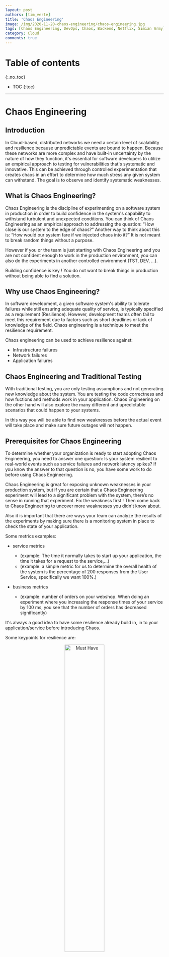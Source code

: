```yaml
---
layout: post
authors: [tim_verte]
title: 'Chaos Engineering'
image: /img/2020-11-20-chaos-engineering/chaos-engineering.jpg
tags: [Chaos Engineering, DevOps, Chaos, Backend, Netflix, Simian Army]
category: Cloud
comments: true
---
```


# Table of contents
{:.no_toc}
- TOC
{:toc}

----

# Chaos Engineering

## Introduction

In Cloud-based, distributed networks we need a certain level of scalability and resilience because unpredictable events are bound to happen.
Because these networks are more complex and have built-in uncertainty by the nature of how they function, it's essential for software developers to utilize an empirical approach to testing for vulnerabilities that's systematic and innovative.
This can be achieved through controlled experimentation that creates chaos in an effort to determine how much stress any given system can withstand.
The goal is to observe and identify systematic weaknesses.

## What is Chaos Engineering? 

Chaos Engineering is the discipline of experimenting on a software system in production in order to build confidence in the system's capability to withstand turbulent and unexpected conditions.
You can think of Chaos Engineering as an empirical approach to addressing the question: “How close is our system to the edge of chaos?” Another way to think about this is: “How would our system fare if we injected chaos into it?”
It is not meant to break random things without a purpose. 

However if you or the team is just starting with Chaos Engineering and you are not confident enough to work in the production environment, you can also do the experiments in another controlled environment (TST, DEV, ...).

Building confidence is key ! You do not want to break things in production without being able to find a solution.

## Why use Chaos Engineering?

In software development, a given software system's ability to tolerate failures while still ensuring adequate quality of service, is typically specified as a requirement (Resilience).
However, development teams often fail to meet this requirement due to factors such as short deadlines or lack of knowledge of the field.
Chaos engineering is a technique to meet the resilience requirement.

Chaos engineering can be used to achieve resilience against:
* Infrastructure failures 
* Network failures
* Application failures

## Chaos Engineering and Traditional Testing

With traditional testing, you are only testing assumptions and not generating new knowledge about the system.
You are testing the code correctness and how fuctions and methods work in your application.
Chaos Engineering on the other hand will also explore the many different and upredictable scenarios that could happen to your systems.

In this way you will be able to find new weaknesses before the actual event will take place and make sure future outages will not happen.

## Prerequisites for Chaos Engineering

To determine whether your organization is ready to start adopting Chaos Engineering, you need to answer one question: Is your system resilient to real-world events such as service failures and network latency spikes?
If you know the answer to that question is no, you have some work to do before using Chaos Engineering.

Chaos Engineering is great for exposing unknown weaknesses in your production system, but if you are certain that a Chaos Engineering experiment will lead to a significant problem with the system, there’s no sense in running that experiment.
Fix the weakness first ! Then come back to Chaos Engineering to uncover more weaknesses you didn't know about.

Also it is important that there are ways your team can analyze the results of the experiments by making sure there is a monitoring system in place to check the state of your application.

Some metrics examples:
* service metrics
  * (example: The time it normally takes to start up your application, the time it takes for a request to the service,...)
  * (example: a simple metric for us to determine the overall health of the system is the percentage of 200 responses from the User Service, specifically we want 100%.)

* business metrics
  * (example: number of orders on your webshop. When doing an experiment where you increasing the response times of your service by 100 ms, you see that the number of orders has decreased significantly)

It's always a good idea to have some resilience already build in, in to your application/service before introducing Chaos.

Some keypoints for resilience are:
<div style="text-align: center;">
  <img alt="Must Have" src="/img/2020-11-20-chaos-engineering/resilience.jpg" width="50%" height="auto" target="_blank" class="image">
</div>

<br>

## Principles of Chaos Engineering

<div style="text-align: center;">
  <img alt="Experiment Process" src="/img/2020-11-20-chaos-engineering/chaos-engineering-process.jpg" width="auto" height="auto" target="_blank" class="image">
</div> 

<br>

### Steady state

Define a measurable steady state that represents normal circumstances to use as a baseline.

The reason you do this, is because after injection failure, you want to make sure you can return to a well-known state and the experiment is no longer interfering with the system's normal behavior.
The key is not to focus on internal attributes of the system like CPU, memory, etc. but to look for measurable output.
Measurements of that output over a short period of time constitute a proxy for the system’s steady state. The overall system’s throughput, error rates, latency percentiles, etc. could all be metrics of interest representing steady state behavior. 

### Hypothesis about state

Once you have your metrics and an understanding of their steady state behavior, you can use them to define the hypotheses and preferred results for your experiment.
Start small and choose only one hypothesis at a time.
When you are doing this it is important to bring everybody around the table that is involved with the project.
The team, the product owner, developers, designers, etc.

It can be tempting to subject your system to different events (for example, increasing amounts of traffic) to “see what happens.”
However, without having a prior hypothesis in mind, it can be difficult to draw conclusions if you don’t know what to look for in the data.
Think about how the steady state behavior will change when you inject different types of events into your system.
If you add requests to a service, will the steady state be disrupted or stay the same? If disrupted, do you expect the system output to increase or decrease?

A few examples:
* What will happen if this loadbalancer breaks?
* What will happen if caching fails?
* What will happen if latency increases with 300ms?
* What will happen if we loose connection to our DB?

Make hypothesis on parts of the system you believe are resilient — after all, that’s the whole point of the experiment.
Also think about what the preferred outcome will be in one of these situations and don’t make a hypothesis that you know will break you!

Example:
* What if the 'Shop By Category' service fails to load in our online webshop?

The Preferred Outcome:
* Should we return a 404? 
* Should the page gracefully degrade and collapse?
* What should happen on the backend? 
* Should alerts be sent?
* Should the failing dependency continue to receive requests every time a user goes to this page? 

### Vary real-world events

Every system, from simple to complex, is subject to unpredictable events and conditions if it runs long enough.
Examples include increase in load, hardware malfunction, deployment of faulty software, and the introduction of invalid data (sometimes known as poison data). 

The most common ones fall under the following categories:
* Hardware failures
* Functional bugs
* State transmission errors (e.g., inconsistency of states between sender and receiver nodes)
* Network latency and partition
* Large fluctuations in input (up or down) and retry storms
* Resource exhaustion
* Unusual or unpredictable combinations of interservice communication
* Byzantine failures (e.g., a node believing it has the most current data when it actually does not)
* Race conditions
* Downstream dependencies malfunction

Real World Examples:

At Netflix, they turn off machines because instance termination happens frequently in the wild and the act of turning off a server is cheap and easy.
They simulate regional failures even though to do so is costly and complex, because a regional outage has a huge impact on their customers unless they are resilient to it.

Or Consider an organization that uses a messaging app such as Slack or HipChat to communicate during an incident.
The organization may have a contingency plan for handling the outage when the messaging app is down during an outage, but how well do the on-call engineers know the contingency plan?
Running a chaos experiment is a great way to find out.


### Design and run the experiment

* Pick one hypothesis
* Scope your experiment (the closer you are to production the more you will learn about the results)
* Identify the relevant metrics to measure
* Notify the organization

Prioritize events either by potential impact or estimated frequency. Consider events that correspond to hardware failures like servers dying, software failures like malformed responses, and non-failure events like a spike in traffic or a scaling event.
Any event capable of disrupting steady state is a potential variable in a Chaos experiment.
 
One of the most important things during the experiment phase is understanding the potential blast radius of the experiment and the failure you’re injecting — and minimize it.
You’ll almost certainly want to start out in your test environment to do a dry run before you move into production. Once you do move to production, you’ll want to start out with experiments that impact the minimal amount of customer traffic.
For example, if you’re investigating what happens when your cache times out, you could start by calling into your production system using a test client, and just inducing the timeouts for that client.
Some good questions you can ask yourself to check the blast radius are:
* How many customers are affected?
* What functionality is impaired?
* Which locations are impacted?

Also try to have some sort of 'emergency button' you can use to cancel the experiment or to return to the normal state of the system in case you cannot find a solution.
Be careful with experiments that modify the application state (cache or databases) or that can’t be rolled back easily or at all.

Eventually when you start doing Chaos Experiments in your production environment, you will want to inform members of you organization about what you're doing, why you're doing it and when.

### Learn and verify

In order to learn and verify you need to measure. Invest in measuring everything !
After the test you can use your collected metrics to check if your hypothesis is correct.

Another important metric during this phase, is the time it takes to detect the problem. You do not want your customers to be the ones that detect the problem. 
So use Chaos Engineering as a way of testing your monitoring and alerting systems as well.

There are several ways that you can expand the testing in order to increase your knowledge and find potential solutions. Once you've resolved one area of concern, reset the testing criteria or parameters and run the experiment again with a new hypothesis.
You can also expand the blast radius by increments with each test, introducing new or more powerful stressors into the testing environment in order to gauge the limits of your system.
The idea is to introduce as much controlled chaos into the mix, one element at a time, in order to determine the maximum limits of your system before it breaks down completely.
This can be done by introducing automation after the initial test.

Always do a Post Mortem of the experiment.
A few questions the team can ask themselves during this phase: 

* Time to detect?
* Time for notification? And escalation?
* Time to public notification?
* Time for graceful degradation to kick-in?
* Time for self-healing?
* Time to recovery — partial and full?
* Time to all-clear and stable?

At AWS, the output from the Post Mortem is called a Correction-of-Errors document, or COE. they use COE to learn from their mistakes, whether they’re flaws in technology, process, or even the organization. They use this mechanism to resolve root causes and drive continuous improvement.
The key to being successful in this process is being open and transparent about what went wrong. One of the most important guidelines for writing a good COE is to be blameless and avoid identifying individuals by name.

There are five main sections in a COE document:
* What happened? (Timeline)
* What was the impact to our customers?
* Why did the error occur? (The 5 Why’s)
* What did you learn?
* And how will you prevent it from happening again in the future?

### Improve and fix it

The most important lesson here is to prioritize fixing the findings of your chaos experiments over developing new features!
Get upper management to enforce that process and buy into the idea that fixing current issues is more important than continuing the development of new features.

## Manually VS Auto

Using Chaos Engineering may be as simple as manually running 'kill -9' on a box inside of your staging environment to simulate failure of a service.
Or, it can be as sophisticated as automatically designing and carrying out experiments in a production enviroment against a small but statistically significant fraction of live traffic.
So when starting out, it is a good practice to manually make your experiments and check the results, but running experiments manually is labor-intensive and ultimately unsustainable.
So try to automate experiments and run them continuously.

## Chaos Gamedays & benefits

Chaos Gamedays are often known as days where a 'Master of Disaster' or a MoD, often in secret, will decide what kind of failure or disaster will happen on the system.
He or She will generally start with something simple like the loss of capacity or the loss of connectivity.
You may find, that until you can easily and clearly see the simple cases, doing harder or more complex failures is not a good way to build confidence or spend time. 

If you follow this porcess regularly, you will see a transformation in your team.
Being first on-call for Chaos Gamedays builds composure under pressure when doing on-call for production outages.
Not only will all developers gain confidence in their uderstanding of the systems and how they fail, but they also get used to the feeling of being under pressure.

There will also be a dramatic change in your systems, since developers will experience failure as a part of their job and thus they will start designing for failure.
They consider how to make every change and every system observable and also carefully choose resilience strategies because this is now something the team knows and talks about during the experiments.

### Planned Failure

The MoD will gather the team before the 'start of the incident' and then will start with the planned failure. 
Normally there will be one member of the team who will be 'first on-call'. This person is strongly encouraged to contact the other members
so they can start working together and find out what failure the MoD has caused.
Ideally, the team will find and solve the issue in less than 75% of the allocated time.
When the team has a solution for the issue or the allocated time has ended, the MoD will reverse the failure and the team will proceed to do a Post Mortem of the incident.

### Escalation

It is also possible that the team will not be able to find a solution for the problem. Then the MoD can escalate this failure to make it more visible,
because often full outages are the only observable failures. Knowing this is the first step in fixing your instrumentation and visualization (FE. Dashboards with monitoring,...)

### Post Mortem

A Post Mortem is the stage in which the team will analyze the failure and the solution.
This can consist of sharing perspectives, assumption that were made, expectations that didn't reflect the behavior of the system or observability tools.
Following out of the Post Mortem, the team should have come up with a set of actions to fix any observability issues for the scenario and some ideas about how to improve resilience to that failure.

The Post Mortem should follow the usual incident process if you have one in your company.

## Simian Army

<div style="text-align: center;">
  <img alt="Must Have" src="/img/2020-11-20-chaos-engineering/simian-army.jpg" width="30%" height="auto" target="_blank" class="image">
</div>
<br>

Netflix has already developed some tools which they bundled in their suite of tools named 'The simian army'. These tools were made to test reliability, security and resilience of it's AWS infrastructure.
The Simian Army is designed to add more capabilities beyond Chaos Monkey. While Chaos Monkey solely handles termination of random instances, Netflix engineers needed additional tools able to induce other types of failure.
Some of the Simian Army tools have fallen out of favor in recent years and are deprecated, but each of the members serves a specific purpose aimed at bolstering a system's failure resilience.

### Chaos Monkey (Still available as a standalone service)

Chaos Monkey is a tool invented to test the resilience of its IT infrastructure. It works by intentionally disabling virtual machine instances and containers in the production network to test how remaining systems respond to the outage. (prepares you for a random instance failure in an application managed by Spinnaker)
This tool has been in the game for a long time, so there might be better tools for your needs.

Chaos Monkey is deliberately unpredictable. It only has one attack type: terminating virtual machine instances. You set a general time frame for it to run, and at some point during that time it will terminate a random instance. 
This is meant to help replicate unpredictable production incidents, but it can easily cause more harm than good if you’re not prepared to respond. 

### Janitor Monkey => replaced by new standalone service 'Swabbie' (Still available)

Identifies and disposes unused resources to avoid waste and clutter.

### Conformity Monkey => now rolled out in spinnaker services (Still available)

A tool that determines whether an instance is nonconforming by testing it against a set of rules. If any of the rules determines that the instance is not conforming, the monkey sends an email notification to the owner of the instance.

### Chaos Kong (deprecated or not publicaly released)

At the very top of the Simian Army hierarchy, Chaos Kong drops a full AWS "Region". Though rare, loss of an entire region does happen and Chaos Kong simulates a systems response and recovery to this type of event.

### Chaos Gorilla (deprecated or not publicaly released)

Chaos Gorilla drops a full AWS "Availability Zone" (one or more entire data centers serving a geographical region).

### Latency Monkey (deprecated or not publicaly released)

Introduces communication delays to simulate degradation or outages in a network.
Netflix never publicly released the Latency Monkey code, and it eventually evolved into their Failure Injection Testing (FIT) service.

### FIT (Failure Injection Testing)

FIT was build to inject microservice level failures.
Latency monkey adds a delay and/or failure on the server side of a request for a given service.
This provides us good insight into how calling applications behave when their dependency slows down — threads pile up, the network becomes congested, etc.
Latency monkey also impacts all calling applications — whether they want to participate or not, and can result in customer pain if proper fallback handling, timeouts, and bulkheads don’t work as expected.
What we need is a way to limit the impact of failure testing while still breaking things in realistic ways. This is where FIT comes in.

### Doctor Monkey (deprecated or not publicaly released)

Performs health checks, by monitoring performance metrics such as CPU load to detect unhealthy instances, for root-cause analysis and eventual fixing or retirement of the instance.
Doctor Monkey is not open-sourced, but most of its functionality is built into other tools like Spinnaker, which includes a load balancer health checker, so instances that fail certain criteria are terminated and immediately replaced by new ones.

### Security Monkey (Still available but will be end-of-life in 2020)

Derived from Conformity Monkey, a tool that searches for and disables instances that have known vulnerabilities or improper configurations.

### 10-18 Monkey (deprecated or not publicaly released)

A tool that detects problems with localization and internationalization (known by the abbreviations "l10n" and "i18n") for software serving customers across different geographic regions.

<br>

## Other Tools for Chaos Engineering:

### ChAP (Chaos Automation Platform)

ChAP was built to overcome the limitations of FIT so we can increase the safety, cadence, and breadth of experimentation.

### Byte-Monkey

A small Java library for testing failure scenarios in JVM applications. It works by instrumenting application code on the fly to deliberately introduce faults such as exceptions and latency.

### ChaosBlade By Alibaba

ChaosBlade is a versatile tool supporting a wide range of experiment types and target platforms. However, it lacks some useful features such as centralized reporting, experiment scheduling, target randomization, and health checks. 
It’s a great tool if you’re new to Chaos Engineering and want to experiment with different attacks.

ChaosBlade is a versatile tool supporting a wide range of experiment types and target platforms. However, it lacks some useful features such as centralized reporting, experiment scheduling, target randomization, and health checks. 
It’s a great tool if you’re new to Chaos Engineering and want to experiment with different attacks.

### Chaos Machine

ChaosMachine is a tool that does chaos engineering at the application level in the JVM. It concentrates on analyzing the error-handling capability of each try-catch block involved in the application by injecting exceptions.

### Proofdock Chaos Engineering Platform

A chaos engineering platform that focuses on and leverages the Microsoft Azure platform and the Azure DevOps services. Users can inject failures on the infrastructure, platform and application level.

### Gremlin platform

A "failure-as-a-service" platform built to make the Internet more reliable. It turns failure into resilience by offering engineers a fully hosted solution to safely experiment on complex systems, in order to identify weaknesses before they impact customers and cause revenue loss.
Unlike Chaos Monkey, tools like FIT and Gremlin are able to test for a wide range of failure states beyond simple instance destruction. In addition to killing instances, Gremlin can fill available disk space, hog CPU and memory, overload IO, perform advanced network traffic manipulation, terminate processes, and much more.

### Facebook Storm

To prepare for the loss of a datacenter, Facebook regularly tests the resistance of its infrastructures to extreme events. Known as the Storm Project, the program simulates massive data center failures.

### ChaoSlingr

ChaoSlingr is the first Open Source application of Chaos Engineering to Cyber Security. ChaoSlingr is focused primarily on performing security experimentation on AWS Infrastructure to proactively discover system security weaknesses in complex distributed system environments. Published on Github in September 2017.

### Chaos Toolkit by ChaosIQ

The Chaos Toolkit was born from the desire to simplify access to the discipline of chaos engineering and demonstrate that the experimentation approach can be done at different levels: infrastructure, platform but also application. The Chaos Toolkit is an open-source tool.
Few tools are as flexible in how they let you design chaos experiments. Chaos Toolkit gives you full control over how your experiments operate, right down to the commands executed on the target system. But because of this DIY approach, Chaos Toolkit is more of a framework that you need to build on than a ready-to-go Chaos Engineering solution

### Mangle

Mangle enables you to run chaos engineering experiments seamlessly against applications and infrastructure components to assess resiliency and fault tolerance. It is designed to introduce faults with very little pre-configuration and can support any infrastructure that you might have including K8S, Docker, vCenter or any Remote Machine with ssh enabled. With its powerful plugin model, you can define a custom fault of your choice based on a template and run it without building your code from scratch.

### Chaos Mesh by PingCAP

Chaos Mesh is an open-source cloud-native Chaos Engineering platform that orchestrates chaos experiments in Kubernetes environments. It supports comprehensive types of failure simulation, including Pod failures, container failures, network failures, file system failures, system time failures, and kernel failures.  
Chaos Mesh is one of the few open source tools to include a fully-featured web user interface (UI) called the Chaos Dashboard.
However, its biggest limitations are its lack of node-level experiments, lack of native scheduling, and lack of time limits on ad-hoc experiments.

### Litmus Chaos

LitmusChaos Litmus is a toolset to do cloud-native chaos engineering. Litmus provides tools to orchestrate chaos on Kubernetes to help SREs find weaknesses in their deployments. SREs use Litmus to run chaos experiments initially in the staging environment and eventually in production to find bugs, vulnerabilities. Fixing the weaknesses leads to increased resilience of the system.

While Litmus is a comprehensive tool with many useful attacks and monitoring features, it comes with a steep learning curve. Simply running an experiment is a multi-step process that involves setting permissions and annotating deployments. Workflows help with this, especially when used through the Litmus Portal, but they still add an extra layer of complexity.
This isn’t helped by the fact that some features—like the Litmus Portal itself—don’t appear in the documentation, and are only available through the project’s GitHub repository.


## Which tool is right for me?

Ultimately, the goal of any Chaos Engineering tool is to help you achieve greater reliability. The question is: which tool will help you achieve that goal faster and more easily? 
This question of course depends on your tech stack, the experience and expertise of your engineering team, and how much time you can dedicate to testing and evaluating each tool.

The following table are just a handful of tools which are interesting for our preferred stack.

| Tool | platform | Attack types | App Attacks | Container / Pod attacks | GUI ? | CLI ? | Metrics | Attack Sharing | Attack Halting | Attack Scheduling |
|------------|  ---------|-------------|------|------|------|------|------|------|------|------|
| Chaos Monkey | Spinnaker | 1 | true | false | true | false | false | false | false | true |
| Gremlin | SaaS | 11 | false | true | true | true | true | true | true | true |
| Chaos Blade | K8S, Docker, Cloud, Bare metal | 40 | true | true | false | true | false | false | true | false |
| Chaos Toolkit | K8S, Docker, Cloud, Bare metal | depends on driver | false | true | false | true | true | false | false | false |
| Chaos Mesh | K8S | 17 | false | true | true | true | true | false | true | true |
| Litmus | K8S | 39 | false | true | true | true | true | true | true | true |

!! Chaos Toolkit is the only tool you can use to create Custom Attacks with !!

## Conclusion

Any organization that builds and operates a distributed system and wishes to achieve a high rate of development velocity will want to add Chaos Engineering to their collection of approaches for improving resiliency.

Chaos Engineering is still a very young field, and the techniques and associated tooling are still evolving.

## Resources

- [Principles of Chaos](https://principlesofchaos.org/){:target="_blank" rel="noopener noreferrer"}
- [O'Reilly Chaos Engineering paper](https://www.oreilly.com/content/chaos-engineering/#chapter_cmm){:target="_blank" rel="noopener noreferrer"}
- [Wikipedia](https://en.wikipedia.org/wiki/Chaos_engineering#History){:target="_blank" rel="noopener noreferrer"}
- [Chaos Monkey](https://www.bmc.com/blogs/chaos-monkey/){:target="_blank" rel="noopener noreferrer"}
- [Simian Army](https://github.com/Netflix/SimianArmy){:target="_blank" rel="noopener noreferrer"}
- [FIT by Netflix](https://netflixtechblog.com/fit-failure-injection-testing-35d8e2a9bb2){:target="_blank" rel="noopener noreferrer"}
- [Chaos Automation Platform](https://netflixtechblog.com/chap-chaos-automation-platform-53e6d528371f){:target="_blank" rel="noopener noreferrer"}
- [How to run a Chaos GameDay](https://www.gremlin.com/community/tutorials/how-to-run-a-gameday/){:target="_blank" rel="noopener noreferrer"}
- [Chaos Engineering post](https://medium.com/the-cloud-architect/chaos-engineering-ab0cc9fbd12a){:target="_blank" rel="noopener noreferrer"}
- [Chaos Engineering post](https://adhorn.medium.com/chaos-engineering-ab0cc9fbd12a){:target="_blank" rel="noopener noreferrer"}
- [Gremlin - Chaos Engineering](https://www.gremlin.com/chaos-monkey/the-simian-army/){:target="_blank" rel="noopener noreferrer"}
- [Gremlin - Chaos Engineering tools](https://www.gremlin.com/community/tutorials/chaos-engineering-tools-comparison/){:target="_blank" rel="noopener noreferrer"}
- [PagerDuty - Post Mortem](https://response.pagerduty.com/){:target="_blank" rel="noopener noreferrer"}
